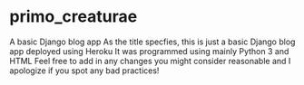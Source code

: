 # primo_creaturae
A basic Django blog app
As the title specfies, this is just a basic Django blog app deployed using Heroku
It was programmed using mainly Python 3 and HTML 
Feel free to add in any changes you might consider reasonable and I apologize if you spot any bad practices!
